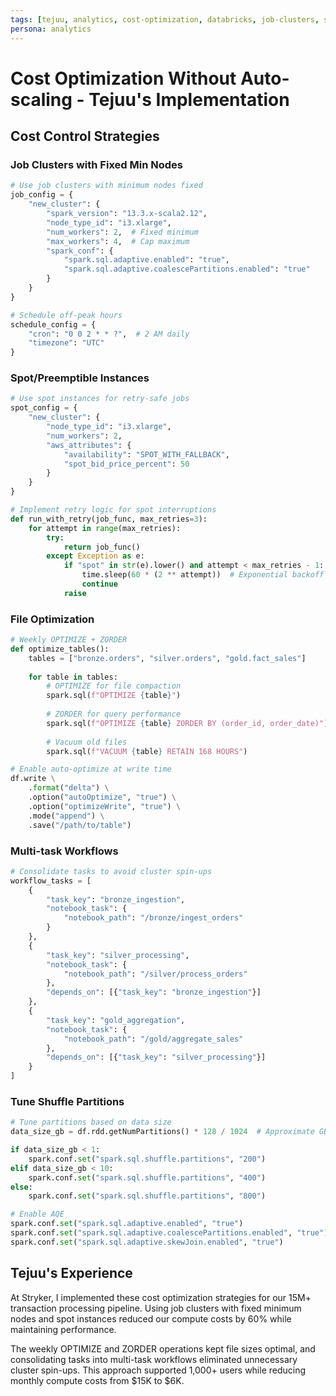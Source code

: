 ```yaml
---
tags: [tejuu, analytics, cost-optimization, databricks, job-clusters, spot-instances]
persona: analytics
---
```


# Cost Optimization Without Auto-scaling - Tejuu's Implementation

## Cost Control Strategies

### Job Clusters with Fixed Min Nodes
```python
# Use job clusters with minimum nodes fixed
job_config = {
    "new_cluster": {
        "spark_version": "13.3.x-scala2.12",
        "node_type_id": "i3.xlarge",
        "num_workers": 2,  # Fixed minimum
        "max_workers": 4,  # Cap maximum
        "spark_conf": {
            "spark.sql.adaptive.enabled": "true",
            "spark.sql.adaptive.coalescePartitions.enabled": "true"
        }
    }
}

# Schedule off-peak hours
schedule_config = {
    "cron": "0 0 2 * * ?",  # 2 AM daily
    "timezone": "UTC"
}
```

### Spot/Preemptible Instances
```python
# Use spot instances for retry-safe jobs
spot_config = {
    "new_cluster": {
        "node_type_id": "i3.xlarge",
        "num_workers": 2,
        "aws_attributes": {
            "availability": "SPOT_WITH_FALLBACK",
            "spot_bid_price_percent": 50
        }
    }
}

# Implement retry logic for spot interruptions
def run_with_retry(job_func, max_retries=3):
    for attempt in range(max_retries):
        try:
            return job_func()
        except Exception as e:
            if "spot" in str(e).lower() and attempt < max_retries - 1:
                time.sleep(60 * (2 ** attempt))  # Exponential backoff
                continue
            raise
```

### File Optimization
```python
# Weekly OPTIMIZE + ZORDER
def optimize_tables():
    tables = ["bronze.orders", "silver.orders", "gold.fact_sales"]
    
    for table in tables:
        # OPTIMIZE for file compaction
        spark.sql(f"OPTIMIZE {table}")
        
        # ZORDER for query performance
        spark.sql(f"OPTIMIZE {table} ZORDER BY (order_id, order_date)")
        
        # Vacuum old files
        spark.sql(f"VACUUM {table} RETAIN 168 HOURS")

# Enable auto-optimize at write time
df.write \
    .format("delta") \
    .option("autoOptimize", "true") \
    .option("optimizeWrite", "true") \
    .mode("append") \
    .save("/path/to/table")
```

### Multi-task Workflows
```python
# Consolidate tasks to avoid cluster spin-ups
workflow_tasks = [
    {
        "task_key": "bronze_ingestion",
        "notebook_task": {
            "notebook_path": "/bronze/ingest_orders"
        }
    },
    {
        "task_key": "silver_processing",
        "notebook_task": {
            "notebook_path": "/silver/process_orders"
        },
        "depends_on": [{"task_key": "bronze_ingestion"}]
    },
    {
        "task_key": "gold_aggregation",
        "notebook_task": {
            "notebook_path": "/gold/aggregate_sales"
        },
        "depends_on": [{"task_key": "silver_processing"}]
    }
]
```

### Tune Shuffle Partitions
```python
# Tune partitions based on data size
data_size_gb = df.rdd.getNumPartitions() * 128 / 1024  # Approximate GB

if data_size_gb < 1:
    spark.conf.set("spark.sql.shuffle.partitions", "200")
elif data_size_gb < 10:
    spark.conf.set("spark.sql.shuffle.partitions", "400")
else:
    spark.conf.set("spark.sql.shuffle.partitions", "800")

# Enable AQE
spark.conf.set("spark.sql.adaptive.enabled", "true")
spark.conf.set("spark.sql.adaptive.coalescePartitions.enabled", "true")
spark.conf.set("spark.sql.adaptive.skewJoin.enabled", "true")
```

## Tejuu's Experience

At Stryker, I implemented these cost optimization strategies for our 15M+ transaction processing pipeline. Using job clusters with fixed minimum nodes and spot instances reduced our compute costs by 60% while maintaining performance.

The weekly OPTIMIZE and ZORDER operations kept file sizes optimal, and consolidating tasks into multi-task workflows eliminated unnecessary cluster spin-ups. This approach supported 1,000+ users while reducing monthly compute costs from $15K to $6K.
